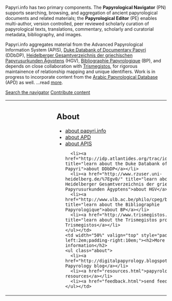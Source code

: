 <span class="papyriDotInfo">Papyri.info</span> has two primary components. The **Papyrological Navigator** (PN) supports searching, browsing, and aggregation of ancient papyrological documents and related materials; the **Papyrological Editor** (PE) enables multi-author, version controlled, peer reviewed scholarly curation of papyrological texts, translations, commentary, scholarly and curatorial metadata, bibliography, and images. 

Papyri.info aggregates material from the Advanced Papyrological Information System 
(APIS), [Duke Databank of Documentary Papyri](ddbdp.md) (DDbDP), [Heidelberger Gesamtverzeichnis der griechischen Papyrusurkunden Ägyptens](http://www.rzuser.uni-heidelberg.de/~gv0/) (HGV), [Bibliographie Papyrologique](http://www.ulb.ac.be/philo/cpeg/bp.htm) (BP), and depends on close collaboration with  [Trismegistos](http://www.trismegistos.org/), for rigorous maintainence of relationship mapping and unique identifiers. Work is in progress to incorporate content from the [Arabic Papyrological Database](http://orientw.uzh.ch:8080/apd/project.jsp) (APD) as well. ...read [more](about).


<div id="search"> 
  <a href="/search" id="searchbutton">Search the navigator</a>
  <a href="/editor" id="editorbutton">Contribute content</a>
</div>

<table width="100%">
  <tr>
    <td width="50%" valign="top" style="padding-left:10em;padding-right:2em;"><h2>About</h2>
    <ul class="about">
      <li><a href="about.html" title="learn more about papyri.info">about papyri.info</a></li>
      <li><a href="http://www.ori.uzh.ch/apd" title="learn about the Arabic Papyrological Database">about APD</a></li>
      <li><a href="http://www.columbia.edu/cu/lweb/projects/digital/apis/about.html" title="learn about the Advanced Papyrological Information System">about APIS</a></li>

      <li><a href="http://idp.atlantides.org/trac/idp/wiki/DDBDP" title="learn about the Duke Databank of Documentary Papyri">about DDbDP</a></li>
      <li><a href="http://www.rzuser.uni-heidelberg.de/%7Egv0/" title="learn about the Heidelberger Gesamtverzeichnis der griechischen Papyrusurkunden Ägyptens">about HGV</a></li>
      <li><a href="http://www.ulb.ac.be/philo/cpeg/bp.htm" title="learn about the Bibliographie Papyrologique">about BP</a></li>
      <li><a href="http://www.trismegistos.org/" title="learn about the Trismegistos project">about Trismegistos</a></li>
    </ul></td>
    <td width="50%" valign="top" style="padding-left:2em;padding-right:10em;"><h2>More information</h2>
    <ul class="about">
      <li><a href="http://digitalpapyrology.blogspot.com/">Digital Papyrology blog</a></li> 
      <li><a href="resources.html">papyrological resources</a></li>
      <li><a href="feedback.html">send feedback</a></li>
    </ul></td>
  </tr>
</table>
